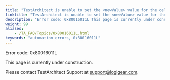 ```yaml
--- 
title: "TestArchitect is unable to set the <newValue> value for the cell at row <rowLocation> / column <columnLocation>."
linktitle: "TestArchitect is unable to set the <newValue> value for the cell at row <rowLocation> / column <columnLocation>."
description: "Error code: 0x80016011L This page is currently under construction. Please contact TestArchitect Support at support@logigear.com ."
weight: 99
aliases: 
    - /TA_FAQ/Topics/0x80016011L.html
keywords: "automation errors, 0x80016011L"
---
```


Error code: 0x80016011L

This page is currently under construction.

Please contact TestArchitect Support at [support@logigear.com](mailto:support@logigear.com).



